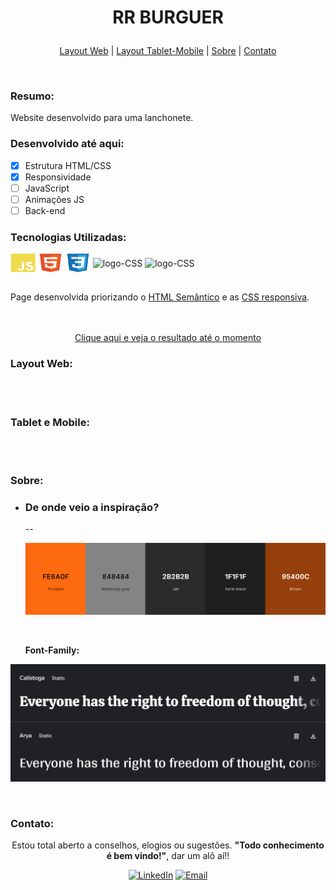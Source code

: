 
<h1 align="center">
<!-- <picture>
  <img width="200" alt="logo awax" src="assets/img/logo-awax.png">
</picture> -->
    <p>RR BURGUER</p>
</h1>

<p align="center"> 
    <a href="#Layout-Web">Layout Web</a> |
    <a href="#Tablet">Layout Tablet-Mobile</a> |
    <a href="#Sobre">Sobre</a> |
    <a href="#Contato">Contato</a>
</p>
<br>

### Resumo:
Website desenvolvido para uma lanchonete.

### Desenvolvido até aqui:

- [x] Estrutura HTML/CSS
- [x] Responsividade
- [ ] JavaScript
- [ ] Animações JS
- [ ] Back-end

### Tecnologias Utilizadas:
<div style="display: inline_block">
  <img align="center" alt="logo-Js" height="30" width="40" src="https://raw.githubusercontent.com/devicons/devicon/master/icons/javascript/javascript-plain.svg">
  <img align="center" alt="logo-HTML" height="30" width="40" src="https://raw.githubusercontent.com/devicons/devicon/master/icons/html5/html5-original.svg">
  <img align="center" alt="logo-CSS" height="30" width="40" src="https://raw.githubusercontent.com/devicons/devicon/master/icons/css3/css3-original.svg">
  <img align="center" alt="logo-CSS" height="30" width="40" src="https://cdn.jsdelivr.net/gh/devicons/devicon@latest/icons/figma/figma-original.svg">
  <img align="center" alt="logo-CSS" height="30" width="40" src="https://cdn.jsdelivr.net/gh/devicons/devicon@latest/icons/photoshop/photoshop-original.svg">
</div>
 <br>
 
Page desenvolvida priorizando o [HTML Semântico](https://github.com/luruanx/Burguer/blob/main/index.html) e as
[CSS responsiva](https://github.com/luruanx/Burguer/blob/main/assets/styles/style.css).<br>
<br>
<br>
<p align="center"> 
    <a href="https://luruanx.github.io/Burguer/">Clique aqui e veja o resultado até o momento</a>

### Layout Web:

<br>
<br>

### Tablet e Mobile:
<br>
<br>

### Sobre:

- ### De onde veio a inspiração? 

  --
  <br> 
  <div align="center">
    <img align="center" alt="paleta de cor" src="assets/img/paleta.png">
  </div> <br> <br>

  **Font-Family:**

<div align="center">
  <img align="center" alt="font-family"width="600" src="assets/img/font-family.png">
</div> <br> <br>

### Contato:

  <div align="center">

  Estou total aberto a conselhos, elogios ou sugestões. **"Todo conhecimento é bem vindo!"**, dar um alô aí!!

  [![LinkedIn](https://img.shields.io/badge/LinkedIn-%230077B5.svg?logo=linkedin&logoColor=white)](https://www.linkedin.com/in/luruanx) [![Email](https://img.shields.io/badge/Email-%230077B5.svg?logo=Gmail&logoColor=white)](mailto:richard_10luan@hotmail.com)

</div>

